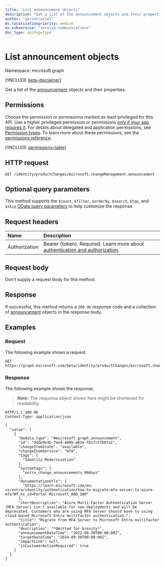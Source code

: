 ```yaml
---
title: "List announcement objects"
description: "Get a list of the announcement objects and their properties."
author: "garretraziel"
ms.localizationpriority: medium
ms.subservice: "service-communications"
doc_type: apiPageType
---
```


# List announcement objects

Namespace: microsoft.graph

[!INCLUDE [beta-disclaimer](../../includes/beta-disclaimer.md)]

Get a list of the [announcement](../resources/announcement.md) objects and their properties.

## Permissions

Choose the permission or permissions marked as least privileged for this API. Use a higher privileged permission or permissions [only if your app requires it](/graph/permissions-overview#best-practices-for-using-microsoft-graph-permissions). For details about delegated and application permissions, see [Permission types](/graph/permissions-overview#permission-types). To learn more about these permissions, see the [permissions reference](/graph/permissions-reference).

<!-- {
  "blockType": "permissions",
  "name": "announcement-list-permissions"
}
-->
[!INCLUDE [permissions-table](../includes/permissions/announcement-list-permissions.md)]

## HTTP request

<!-- {
  "blockType": "ignored"
}
-->
``` http
GET /identity/productChanges/microsoft.changeManagement.announcement
```

## Optional query parameters

This method supports the `$count`, `$filter`, `$orderby`, `$search`, `$top`, and `$skip` [OData query parameters](/graph/query-parameters) to help customize the response.

## Request headers

|Name|Description|
|:---|:---|
|Authorization|Bearer {token}. Required. Learn more about [authentication and authorization](/graph/auth/auth-concepts).|

## Request body

Don't supply a request body for this method.

## Response

If successful, this method returns a `200 OK` response code and a collection of [announcement](../resources/announcement.md) objects in the response body.

## Examples

### Request

The following example shows a request.
<!-- {
  "blockType": "request",
  "name": "list_announcement"
}
-->
``` http
GET https://graph.microsoft.com/beta/identity/productChanges/microsoft.changeManagement.announcement
```

### Response

The following example shows the response.
>**Note:** The response object shown here might be shortened for readability.
<!-- {
  "blockType": "response",
  "truncated": true,
  "@odata.type": "microsoft.graph.announcement"
}
-->
``` http
HTTP/1.1 200 OK
Content-Type: application/json

{
  "value": [
    {
      "@odata.type": "#microsoft.graph.announcement",
      "id": "ddde9e3b-7ee4-4066-a62e-fb1fc5fb87a1",
      "changeItemState": "available",
      "changeItemService": "mfA",
      "tags": [
        "Identity Modernization"
      ],
      "systemTags": [
        "entra_change_announcements_90days"
      ],
      "documentationUrls": [
        "https://learn.microsoft.com/en-us/entra/identity/authentication/how-to-migrate-mfa-server-to-azure-mfa?WT.mc_id=Portal-Microsoft_AAD_IAM"
      ],
      "shortDescription": "Azure Multi-Factor Authentication Server (MFA Server) isn't available for new deployments and will be deprecated. Customers who are using MFA Server should move to using cloud-based Microsoft Entra multifactor authentication.",
      "title": "Migrate from MFA Server to Microsoft Entra multifactor authentication",
      "description": "*Omitted for brevity*",
      "announcementDateTime": "2022-09-30T00:00:00Z",
      "targetDateTime": "2024-09-30T00:00:00Z",
      "impactLink": null,
      "isCustomerActionRequired": true
    }
  ]
}
```
